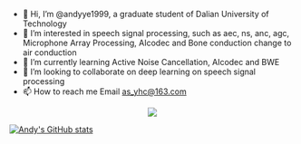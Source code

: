 - 👋 Hi, I’m @andyye1999, a graduate student of Dalian University of Technology
- 👀 I’m interested in speech signal processing, such as aec, ns, anc, agc, Microphone Array Processing, AIcodec and Bone conduction change to air conduction
- 🌱 I’m currently learning Active Noise Cancellation, AIcodec and BWE
- 💞️ I’m looking to collaborate on deep learning on speech signal processing
- 📫 How to reach me Email as_yhc@163.com  

<div align="center"> <img src="https://visitor-badge.glitch.me/badge?page_id=andyye1999" /> </div>  

[![Andy's GitHub stats](https://github-readme-stats.vercel.app/api?username=andyye1999)](https://github.com/anuraghazra/github-readme-stats)  

<!---
andyye1999/andyye1999 is a ✨ special ✨ repository because its `README.md` (this file) appears on your GitHub profile.
You can click the Preview link to take a look at your changes.
--->
